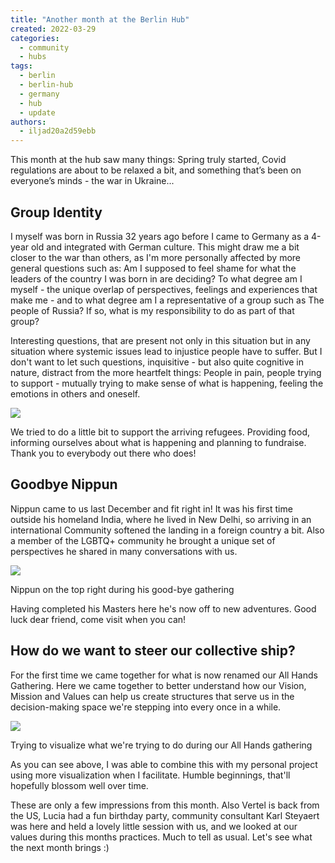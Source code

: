 ```yaml
---
title: "Another month at the Berlin Hub"
created: 2022-03-29
categories: 
  - community
  - hubs
tags: 
  - berlin
  - berlin-hub
  - germany
  - hub
  - update
authors: 
  - iljad20a2d59ebb
---
```


This month at the hub saw many things: Spring truly started, Covid regulations are about to be relaxed a bit, and something that’s been on everyone’s minds - the war in Ukraine...

## Group Identity

I myself was born in Russia 32 years ago before I came to Germany as a 4-year old and integrated with German culture. This might draw me a bit closer to the war than others, as I'm more personally affected by more general questions such as: Am I supposed to feel shame for what the leaders of the country I was born in are deciding? To what degree am I myself - the unique overlap of perspectives, feelings and experiences that make me - and to what degree am I a representative of a group such as The people of Russia? If so, what is my responsibility to do as part of that group?

Interesting questions, that are present not only in this situation but in any situation where systemic issues lead to injustice people have to suffer. But I don't want to let such questions, inquisitive - but also quite cognitive in nature, distract from the more heartfelt things: People in pain, people trying to support - mutually trying to make sense of what is happening, feeling the emotions in others and oneself.

![](/assets/images/IMG-20220302-WA0007-768x1024.jpg)

We tried to do a little bit to support the arriving refugees. Providing food, informing ourselves about what is happening and planning to fundraise. Thank you to everybody out there who does!

## Goodbye Nippun

Nippun came to us last December and fit right in! It was his first time outside his homeland India, where he lived in New Delhi, so arriving in an international Community softened the landing in a foreign country a bit. Also a member of the LGBTQ+ community he brought a unique set of perspectives he shared in many conversations with us.

![](/assets/images/IMG-20220324-WA0005.jpg)

Nippun on the top right during his good-bye gathering

Having completed his Masters here he's now off to new adventures. Good luck dear friend, come visit when you can!

## How do we want to steer our collective ship?

For the first time we came together for what is now renamed our All Hands Gathering. Here we came together to better understand how our Vision, Mission and Values can help us create structures that serve us in the decision-making space we're stepping into every once in a while.

![](/assets/images/1I-768x1024.jpg)

Trying to visualize what we're trying to do during our All Hands gathering

As you can see above, I was able to combine this with my personal project using more visualization when I facilitate. Humble beginnings, that'll hopefully blossom well over time.

These are only a few impressions from this month. Also Vertel is back from the US, Lucia had a fun birthday party, community consultant Karl Steyaert was here and held a lovely little session with us, and we looked at our values during this months practices. Much to tell as usual. Let's see what the next month brings :)
